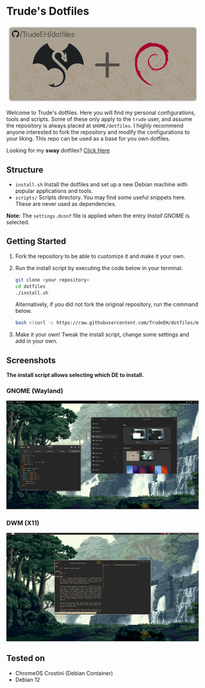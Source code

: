 # Trude's Dotfiles

![banner](images/banner-debian.png)

Welcome to Trude's dotfiles. Here you will find my personal configurations, tools and scripts.
Some of these only apply to the `trude` user, and assume the repository is always placed at `$HOME/dotfiles`. I highly recommend anyone interested to fork the repository and modify the configurations to your liking. 
This repo can be used as a base for you own dotfiles.

Looking for my **sway** dotfiles? [Click Here](https://github.com/TrudeEH/dotfiles/tree/arch-sway)

## Structure
- `install.sh` Install the dotfiles and set up a new Debian machine with popular applications and tools.
- `scripts/` Scripts directory. You may find some useful snippets here. These are never used as dependencies.

**Note:** The `settings.dconf` file is applied when the entry *Install GNOME* is selected.

## Getting Started
1. Fork the repository to be able to customize it and make it your own.

2. Run the install script by executing the code below in your terminal.
    ```sh
    git clone <your repository>
    cd dotfiles
    ./install.sh
    ```
    Alternatively, if you did not fork the original repository, run the command below.
    ```sh
    bash <(curl -L https://raw.githubusercontent.com/TrudeEH/dotfiles/main/install.sh)
    ```
3. Make it your own! Tweak the install script, change some settings and add in your own.

## Screenshots

**The install script allows selecting which DE to install.**

### GNOME (Wayland)
![screenshot gnome](images/screenshot-gnome.png)

### DWM (X11)
![screenshot dwm](images/screenshot-dwm.png)

## Tested on
- ChromeOS Crostini (Debian Container)
- Debian 12
